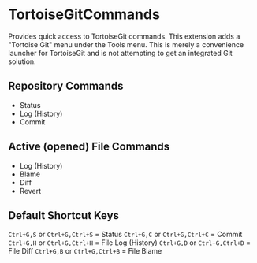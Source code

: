 # TortoiseGitCommands
Provides quick access to TortoiseGit commands. This extension adds a "Tortoise Git" menu under the Tools menu. This is merely a convenience launcher for TortoiseGit and is not attempting to get an integrated Git solution.

## Repository Commands

- Status
- Log (History)
- Commit

## Active (opened) File Commands

- Log (History)
- Blame
- Diff
- Revert

## Default Shortcut Keys

`Ctrl+G,S` or `Ctrl+G,Ctrl+S` = Status
`Ctrl+G,C` or `Ctrl+G,Ctrl+C` = Commit
`Ctrl+G,H` or `Ctrl+G,Ctrl+H` = File Log (History)
`Ctrl+G,D` or `Ctrl+G,Ctrl+D` = File Diff
`Ctrl+G,B` or `Ctrl+G,Ctrl+B` = File Blame
